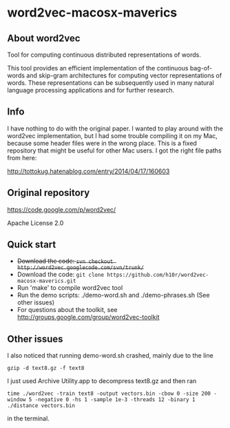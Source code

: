 word2vec-macosx-maverics
========================

## About word2vec

Tool for computing continuous distributed representations of words.

This tool provides an efficient implementation of the continuous bag-of-words and skip-gram architectures for computing vector representations of words. These representations can be subsequently used in many natural language processing applications and for further research.

## Info

I have nothing to do with the original paper. I wanted to play around with the word2vec implementation, but I had some trouble compiling it on my Mac, because some header files were in the wrong place. This is a fixed repository that might be useful for other Mac users. I got the right file paths from here:

http://tottokug.hatenablog.com/entry/2014/04/17/160603


## Original repository

https://code.google.com/p/word2vec/

Apache License 2.0

## Quick start

* ~~Download the code: `svn checkout http://word2vec.googlecode.com/svn/trunk/`~~
* Download the code: `git clone https://github.com/h10r/word2vec-macosx-maverics.git`
* Run 'make' to compile word2vec tool
* Run the demo scripts: ./demo-word.sh and ./demo-phrases.sh (See other issues)
* For questions about the toolkit, see http://groups.google.com/group/word2vec-toolkit

## Other issues

I also noticed that running demo-word.sh crashed, mainly due to the line 

```
gzip -d text8.gz -f text8
```

I just used Archive Utility.app to decompress text8.gz and then ran

```
time ./word2vec -train text8 -output vectors.bin -cbow 0 -size 200 -window 5 -negative 0 -hs 1 -sample 1e-3 -threads 12 -binary 1
./distance vectors.bin
```

in the terminal.
